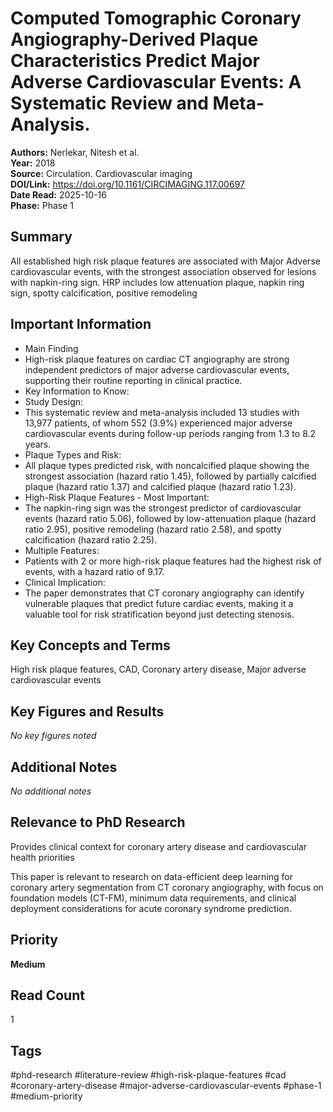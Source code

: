 # Computed Tomographic Coronary Angiography-Derived Plaque Characteristics Predict Major Adverse Cardiovascular Events: A Systematic Review and Meta-Analysis.

**Authors:** Nerlekar, Nitesh et al.  
**Year:** 2018  
**Source:** Circulation. Cardiovascular imaging  
**DOI/Link:** https://doi.org/10.1161/CIRCIMAGING.117.00697  
**Date Read:** 2025-10-16  
**Phase:** Phase 1

## Summary

All established high risk plaque features are associated with Major Adverse cardiovascular events, with the strongest  association observed for lesions with napkin-ring sign. 
HRP includes low attenuation plaque, napkin ring sign, spotty calcification, positive remodeling 

## Important Information

- Main Finding
- High-risk plaque features on cardiac CT angiography are strong independent predictors of major adverse cardiovascular events, supporting their routine reporting in clinical practice.
- Key Information to Know:
- Study Design:
- This systematic review and meta-analysis included 13 studies with 13,977 patients, of whom 552 (3.9%) experienced major adverse cardiovascular events during follow-up periods ranging from 1.3 to 8.2 years.
- Plaque Types and Risk:
- All plaque types predicted risk, with noncalcified plaque showing the strongest association (hazard ratio 1.45), followed by partially calcified plaque (hazard ratio 1.37) and calcified plaque (hazard ratio 1.23).
- High-Risk Plaque Features - Most Important:
- The napkin-ring sign was the strongest predictor of cardiovascular events (hazard ratio 5.06), followed by low-attenuation plaque (hazard ratio 2.95), positive remodeling (hazard ratio 2.58), and spotty calcification (hazard ratio 2.25).
- Multiple Features:
- Patients with 2 or more high-risk plaque features had the highest risk of events, with a hazard ratio of 9.17.
- Clinical Implication:
- The paper demonstrates that CT coronary angiography can identify vulnerable plaques that predict future cardiac events, making it a valuable tool for risk stratification beyond just detecting stenosis.

## Key Concepts and Terms

High risk plaque features, CAD, Coronary artery disease, Major adverse cardiovascular events

## Key Figures and Results

_No key figures noted_

## Additional Notes

_No additional notes_

## Relevance to PhD Research

Provides clinical context for coronary artery disease and cardiovascular health priorities

This paper is relevant to research on data-efficient deep learning for coronary artery segmentation from CT coronary angiography, with focus on foundation models (CT-FM), minimum data requirements, and clinical deployment considerations for acute coronary syndrome prediction.

## Priority

**Medium**

## Read Count

1

## Tags

#phd-research #literature-review #high-risk-plaque-features #cad #coronary-artery-disease #major-adverse-cardiovascular-events #phase-1 #medium-priority
